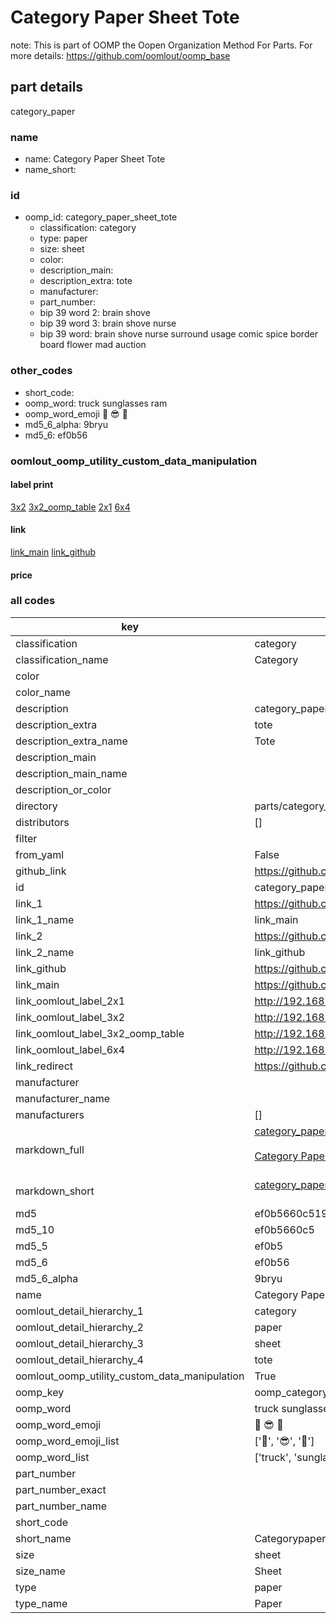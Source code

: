 # Category Paper Sheet Tote  

note: This is part of OOMP the Oopen Organization Method For Parts. For more details: https://github.com/oomlout/oomp_base

##  part details
  



category_paper



### name
* name: Category Paper Sheet Tote
* name_short: 
### id
* oomp_id: category_paper_sheet_tote
  * classification: category
  * type: paper
  * size: sheet
  * color: 
  * description_main: 
  * description_extra: tote
  * manufacturer: 
  * part_number: 
  * bip 39 word 2: brain shove
  * bip 39 word 3: brain shove nurse
  * bip 39 word: brain shove nurse surround usage comic spice border board flower mad auction

### other_codes
* short_code: 
* oomp_word: truck sunglasses ram
* oomp_word_emoji :truck: :sunglasses: :ram:
* md5_6_alpha: 9bryu
* md5_6: ef0b56






### oomlout_oomp_utility_custom_data_manipulation
#### label print
[3x2](http://192.168.1.245:1112/?label=oomp%209bryu)
[3x2_oomp_table](http://192.168.1.108:1112/?label=oomp%209bryu)
[2x1](http://192.168.1.242:1112/?label=oomp%209bryu)
[6x4](http://192.168.1.55:1112/?label=oomp%209bryu)    

#### link

[link_main](https://github.com/oomlout/oomlout_oomp_version_1_messy/tree/main/parts/category_paper_sheet_tote) [link_github](https://github.com/oomlout/oomlout_oomp_version_1_messy/tree/main/parts/category_paper_sheet_tote)                             

#### price







### all codes 
| key | value |  
| --- | --- |  
| classification | category |  
| classification_name | Category |  
| color |  |  
| color_name |  |  
| description | category_paper |  
| description_extra | tote |  
| description_extra_name | Tote |  
| description_main |  |  
| description_main_name |  |  
| description_or_color |   |  
| directory | parts/category_paper_sheet_tote |  
| distributors | [] |  
| filter |  |  
| from_yaml | False |  
| github_link | https://github.com/oomlout/oomlout_oomp_part_src/tree/main/parts/category_paper_sheet_tote |  
| id | category_paper_sheet_tote |  
| link_1 | https://github.com/oomlout/oomlout_oomp_version_1_messy/tree/main/parts/category_paper_sheet_tote |  
| link_1_name | link_main |  
| link_2 | https://github.com/oomlout/oomlout_oomp_version_1_messy/tree/main/parts/category_paper_sheet_tote |  
| link_2_name | link_github |  
| link_github | https://github.com/oomlout/oomlout_oomp_version_1_messy/tree/main/parts/category_paper_sheet_tote |  
| link_main | https://github.com/oomlout/oomlout_oomp_version_1_messy/tree/main/parts/category_paper_sheet_tote |  
| link_oomlout_label_2x1 | http://192.168.1.242:1112/?label=oomp%209bryu |  
| link_oomlout_label_3x2 | http://192.168.1.245:1112/?label=oomp%209bryu |  
| link_oomlout_label_3x2_oomp_table | http://192.168.1.108:1112/?label=oomp%209bryu |  
| link_oomlout_label_6x4 | http://192.168.1.55:1112/?label=oomp%209bryu |  
| link_redirect | https://github.com/oomlout/oomlout_oomp_version_1_messy/tree/main/parts/category_paper_sheet_tote |  
| manufacturer |  |  
| manufacturer_name |  |  
| manufacturers | [] |  
| markdown_full | [category_paper_sheet_tote](none)<br>[](none)<br>[Category Paper Sheet Tote](none)<br><br> |  
| markdown_short | [category_paper_sheet_tote](none)<br><br> |  
| md5 | ef0b5660c519da30b977cda92f31c0d7 |  
| md5_10 | ef0b5660c5 |  
| md5_5 | ef0b5 |  
| md5_6 | ef0b56 |  
| md5_6_alpha | 9bryu |  
| name | Category Paper Sheet Tote |  
| oomlout_detail_hierarchy_1 | category |  
| oomlout_detail_hierarchy_2 | paper |  
| oomlout_detail_hierarchy_3 | sheet |  
| oomlout_detail_hierarchy_4 | tote |  
| oomlout_oomp_utility_custom_data_manipulation | True |  
| oomp_key | oomp_category_paper_sheet_tote |  
| oomp_word | truck sunglasses ram |  
| oomp_word_emoji | :truck: :sunglasses: :ram: |  
| oomp_word_emoji_list | [':truck:', ':sunglasses:', ':ram:'] |  
| oomp_word_list | ['truck', 'sunglasses', 'ram'] |  
| part_number |  |  
| part_number_exact |  |  
| part_number_name |  |  
| short_code |  |  
| short_name | Categorypaper |  
| size | sheet |  
| size_name | Sheet |  
| type | paper |  
| type_name | Paper |  
